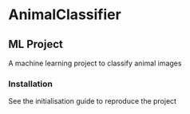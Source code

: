 # AnimalClassifier
<h2> ML Project</h2>
A machine learning project to classify animal images

<h3>Installation</h3>
See the initialisation guide to reproduce the project
